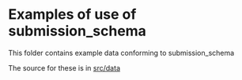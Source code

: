 # Examples of use of submission_schema

This folder contains example data conforming to submission_schema

The source for these is in [src/data](../src/data/examples)